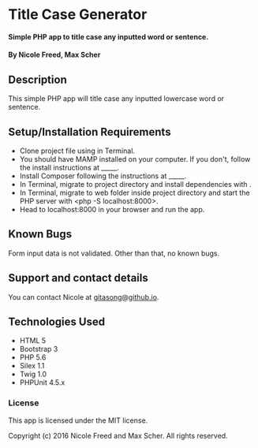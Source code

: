 # Title Case Generator

#### Simple PHP app to title case any inputted word or sentence.

#### By Nicole Freed, Max Scher

## Description

This simple PHP app will title case any inputted lowercase word or sentence.

## Setup/Installation Requirements

* Clone project file using <git clone> in Terminal.
* You should have MAMP installed on your computer. If you don't, follow the install instructions at _____.
* Install Composer following the instructions at _____.
* In Terminal, migrate to project directory and install dependencies with <composer install>.
* In Terminal, migrate to web folder inside project directory and start the PHP server with <php -S localhost:8000>.
* Head to localhost:8000 in your browser and run the app.

## Known Bugs

Form input data is not validated. Other than that, no known bugs.

## Support and contact details

You can contact Nicole at gitasong@github.io.

## Technologies Used

* HTML 5
* Bootstrap 3
* PHP 5.6
* Silex 1.1
* Twig 1.0
* PHPUnit 4.5.x

### License

This app is licensed under the MIT license.

Copyright (c) 2016 Nicole Freed and Max Scher. All rights reserved.
